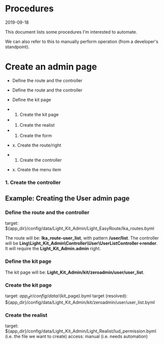 Procedures
================
2019-09-18


This document lists some procedures I'm interested to automate.

We can also refer to this to manually perform operation (from a developer's standpoint).

 




Create an admin page
==============


- Define the route and the controller



- Define the route and the controller
- Define the kit page
- 1. Create the kit page

- 1. Create the realist
- 1. Create the form
- x. Create the route/right
- 1. Create the controller
- x. Create the menu item


### 1. Create the controller




Example: Creating the User admin page
-----------------


### Define the route and the controller


target: ${app_dir}/config/data/Light_Kit_Admin/Light_EasyRoute/lka_routes.byml

The route will be: **lka_route-user_list**, with pattern **/user/list**.
The controller will be **Ling\Light_Kit_Admin\Controller\User\UserListController->render**.
It will require the **Light_Kit_Admin.admin** right.

### Define the kit page

The kit page will be: **Light_Kit_Admin/kit/zeroadmin/user/user_list**.


### Create the kit page

target: ${app_dir}/config/data/${kit_page}.byml
target (resolved): ${app_dir}/config/data/Light_Kit_Admin/kit/zeroadmin/user/user_list.byml



### Create the realist

target: ${app_dir}/config/data/Light_Kit_Admin/Light_Realist/lud_permission.byml        (i.e. the file we want to create)
access: manual (i.e. needs automation)


